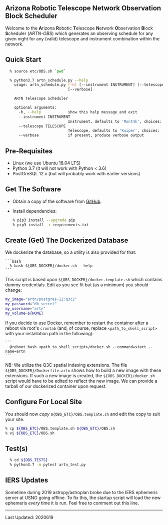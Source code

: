 Arizona Robotic Telescope Network Observation Block Scheduler
-------------------------------------------------------------

Welcome to the **A**rizona **R**obotic **T**elescope **N**etwork **O**bservation **B**lock 
**S**cheduler (*ARTN-OBS*) which generates an observing schedule for any given night for
any (valid) telescope and instrument combination within the network.

## Quick Start

```bash
  % source etc/OBS.sh `pwd`

  % python3.7 artn_schedule.py --help
    usage: artn_schedule.py [-h] [--instrument INSTRUMENT] [--telescope TELESCOPE]
                            [--verbose]

    ARTN Telescope Scheduler

    optional arguments:
      -h, --help            show this help message and exit
      --instrument INSTRUMENT
                            Instrument, defaults to 'Mont4k', choices: ['90Prime', 'BCSpec', 'Mont4k', 'BinoSpec', 'Vatt4k']
      --telescope TELESCOPE
                            Telescope, defaults to 'Kuiper', choices: ['Bok', 'Kuiper', 'MMT', 'Vatt']
      --verbose             if present, produce verbose output
```

## Pre-Requisites

* Linux (we use Ubuntu 18.04 LTS)
* Python 3.7 (it will not work with Python < 3.6)
* PostGreSQL 12.x (but will probably work with earlier versions)

## Get The Software

* Obtain a copy of the software from [GitHub](https://github.com/pndaly/ARTN-OBS).

* Install dependencies:

    ```bash
    % pip3 install --upgrade pip
    % pip3 install -r requirements.txt
    ```

## Create (Get) The Dockerized Database 

We dockerize the database, so a utility is also provided for that:
    
    ```bash
      % bash ${OBS_DOCKER}/docker.sh --help
    ```

This script is based upon `${OBS_DOCKER}/docker.template.sh` which contains dummy credentials. 
Edit as you see fit but (as a minimum) you should change:

```bash
my_image="artn/postgres-12:q3c2"
my_password="db_secret"
my_username="artn"
my_volume=${HOME}
```

If you decide to use Docker, remember to restart the container after a reboot via root's `crontab` (and, of 
course, replace `<path_to_shell_script>` with your installation path in the following):
    
    ```
      @reboot bash <path_to_shell_script>/docker.sh --command=start --name=artn
    ```

NB: We utilize the Q3C spatial indexing extensions. The file `${OBS_DOCKER}/Dockerfile.artn` shows 
how to build a new image with these extensions. If such a new image is created, the 
`${OBS_DOCKER}/docker.sh` script would have to be edited to reflect the new image. We can provide
a tarball of our dockerized container upon request.

## Configure For Local Site

You should now *copy* `${OBS_ETC}/OBS.template.sh` and edit the copy to suit your site.

```bash
% cp ${OBS_ETC}/OBS.template.sh ${OBS_ETC}/OBS.sh
% vi ${OBS_ETC}/OBS.sh
```

## Test(s)

```bash
  % cd ${OBS_TESTS}
  % python3.7 -m pytest artn_test.py
```

## IERS Updates

Sometime during 2019 astropy/astroplan broke due to the IERS ephemeris server at USNO going offline. To fix this,
the startup script will load the new ephemeris *every* time it is run. Feel free to comment out this line.

------------------------------------------------------------

Last Updated: 2020619
